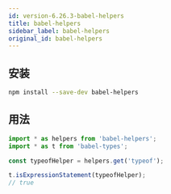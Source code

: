 ```yaml
---
id: version-6.26.3-babel-helpers
title: babel-helpers
sidebar_label: babel-helpers
original_id: babel-helpers
---
```


## 安装

```sh
npm install --save-dev babel-helpers
```

## 用法

```js
import * as helpers from 'babel-helpers';
import * as t from 'babel-types';

const typeofHelper = helpers.get('typeof');

t.isExpressionStatement(typeofHelper);
// true
```

